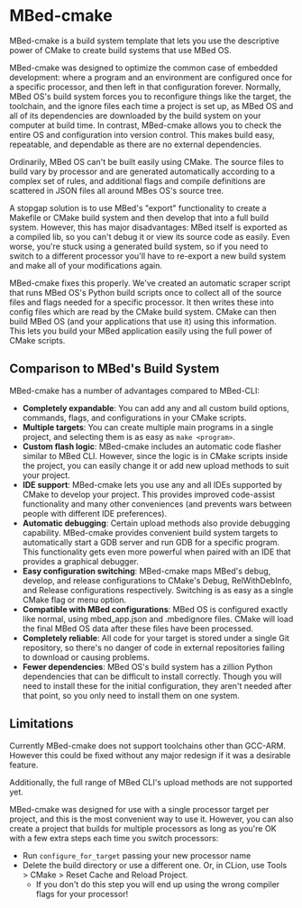 # MBed-cmake
MBed-cmake is a build system template that lets you use the descriptive power of CMake to create build systems that use MBed OS.  

MBed-cmake was designed to optimize the common case of embedded development: where a program and an environment are configured once for a specific processor, and then left in that configuration forever.  Normally, MBed OS's build system forces you to reconfigure things like the target, the toolchain, and the ignore files each time a project is set up, as MBed OS and all of its dependencies are downloaded by the build system on your computer at build time.  In contrast, MBed-cmake allows you to check the entire OS and configuration into version control.  This makes build easy, repeatable, and dependable as there are no external dependencies.

Ordinarily, MBed OS can't be built easily using CMake.  The source files to build vary by processor and are generated automatically according to a complex set of rules, and additional flags and compile definitions are scattered in JSON files all around MBes OS's source tree.  

A stopgap solution is to use MBed's "export" functionality to create a Makefile or CMake build system and then develop that into a full build system.  However, this has major disadvantages: MBed itself is exported as a compiled lib, so you can't debug it or view its source code as easily.  Even worse, you're stuck using a generated build system, so if you need to switch to a different processor you'll have to re-export a new build system and make all of your modifications again.

MBed-cmake fixes this properly.  We've created an automatic scraper script that runs MBed OS's Python build scripts once to collect all of the source files and flags needed for a specific processor.  It then writes these into config files which are read by the CMake build system.  CMake can then build MBed OS (and your applications that use it) using this information.  This lets you build your MBed application easily using the full power of CMake scripts.

## Comparison to MBed's Build System
MBed-cmake has a number of advantages compared to MBed-CLI:
- **Completely expandable**: You can add any and all custom build options, commands, flags, and configurations in your CMake scripts.
- **Multiple targets**: You can create multiple main programs in a single project, and selecting them is as easy as `make <program>`.
- **Custom flash logic**: MBed-cmake includes an automatic code flasher similar to MBed CLI.  However, since the logic is in CMake scripts inside the project, you can easily change it or add new upload methods to suit your project.
- **IDE support**: MBed-cmake lets you use any and all IDEs supported by CMake to develop your project.  This provides improved code-assist functionality and many other conveniences (and prevents wars between people with different IDE preferences).
- **Automatic debugging**: Certain upload methods also provide debugging capability.  MBed-cmake provides convenient build system targets to automatically start a GDB server and run GDB for a specific program.  This functionality gets even more powerful when paired with an IDE that provides a graphical debugger.
- **Easy configuration switching**: MBed-cmake maps MBed's debug, develop, and release configurations to CMake's Debug, RelWithDebInfo, and Release configurations respectively.  Switching is as easy as a single CMake flag or menu option.
- **Compatible with MBed configurations**: MBed OS is configured exactly like normal, using mbed_app.json and .mbedignore files.  CMake will load the final MBed OS data after these files have been processed.
- **Completely reliable**: All code for your target is stored under a single Git repository, so there's no danger of code in external repositories failing to download or causing problems.
- **Fewer dependencies**: MBed OS's build system has a zillion Python dependencies that can be difficult to install correctly.  Though you will need to install these for the initial configuration, they aren't needed after that point, so you only need to install them on one system.

## Limitations
Currently MBed-cmake does not support toolchains other than GCC-ARM.  However this could be fixed without any major redesign if it was a desirable feature.

Additionally, the full range of MBed CLI's upload methods are not supported yet.

MBed-cmake was designed for use with a single processor target per project, and this is the most convenient way to use it.  However, you can also create a project that builds for multiple processors as long as you're OK with a few extra steps each time you switch processors:
 - Run `configure_for_target` passing your new processor name
 - Delete the build directory or use a different one.  Or, in CLion, use Tools > CMake > Reset Cache and Reload Project.
   - If you don't do this step you will end up using the wrong compiler flags for your processor!
